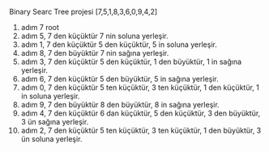 Binary Searc Tree projesi
[7,5,1,8,3,6,0,9,4,2]

1. adım 7 root
2. adım 5, 7 den küçüktür 7 nin soluna yerleşir.
3. adım 1, 7 den küçüktür 5 den küçüktür, 5 in soluna yerleşir.
4. adım 8, 7 den büyüktür 7 nin sağına yerleşir.
5. adım 3, 7 den küçüktür 5 den küçüktür, 1 den büyüktür, 1 in sağına yerleşir.
6. adım 6, 7 den küçüktür 5 den büyüktür, 5 in sağına yerleşir.
7. adım 0, 7 den küçüktür 5 ten küçüktür, 3 ten küçüktür, 1 den küçüktür, 1 in soluna yerleşir.
8. adım 9, 7 den büyüktür 8 den büyüktür, 8 in sağına yerleşir.
9. adım 4, 7 den küçüktür 6 dan küçüktür, 5 den küçüktür, 3 den büyüktür, 3 ün sağına yerleşir.
10. adım 2, 7 den küçüktür 5 ten küçüktür, 3 ten küçüktür, 1 den büyüktür, 3 ün soluna yerleşir.